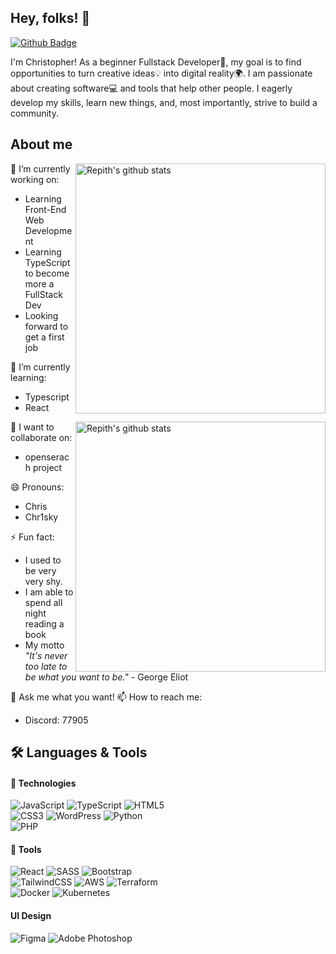 ## Hey, folks! 👋

[![Github Badge](https://img.shields.io/badge/-Chr1sky-grey?style=flat&logo=github&logoColor=white&link=https://github.com/Chr1sky/)](https://www.github.com/Chr1sky/)

I'm Christopher! As a beginner Fullstack Developer🌱, my goal is to find opportunities to turn creative ideas💡 into digital reality🌍. I am passionate about creating software💻 and tools that help other people. I eagerly develop my skills, learn new things, and, most importantly, strive to build a community.

## About me

<a href="https://github.com/Chr1sky?tab=repositories">
<img width="400" height="auto" align="right" alt="Repith's github stats" 
src="https://github-readme-stats.vercel.app/api?username=chr1sky&show_icons=true&include_all_commits=true&theme=algolia&count_private=true"/></a>

🔭 I’m currently working on: 
- Learning Front-End Web Development  
- Learning TypeScript to become more a  FullStack Dev 
- Looking forward to get a first job


  
🌱 I’m currently learning:
- Typescript
- React

<a href="https://github.com/Chr1sky?tab=repositories">
<img width="400" height="auto" align="right" alt="Repith's github stats" 
src="https://github-readme-stats.vercel.app/api/top-langs/?username=chr1sky&layout=compact"/></a>

👯 I want to collaborate on:
- openserach project
  
😄 Pronouns: 
- Chris
- Chr1sky
  
⚡ Fun fact:
- I used to be very very shy.
- I am able to spend all night reading a book
- My motto *"It's never too late to be what you want to be."* - George Eliot
  
💬 Ask me what you want!
📫 How to reach me:
- Discord: 77905

## 🛠 Languages &  Tools
#### 🔧 Technologies
  ![JavaScript](https://img.shields.io/badge/javascript-%23323330.svg?style=for-the-badge&logo=javascript&logoColor=%23F7DF1E)
  ![TypeScript](https://img.shields.io/badge/typescript-%23007ACC.svg?style=for-the-badge&logo=typescript&logoColor=white)
  ![HTML5](https://img.shields.io/badge/html5-%23E34F26.svg?style=for-the-badge&logo=html5&logoColor=white) <br />
  ![CSS3](https://img.shields.io/badge/css3-%231572B6.svg?style=for-the-badge&logo=css3&logoColor=white)
  ![WordPress](https://img.shields.io/badge/WordPress-%23117AC9.svg?style=for-the-badge&logo=WordPress&logoColor=white)
  ![Python](https://img.shields.io/badge/python-3670A0?style=for-the-badge&logo=python&logoColor=ffdd54) <br />
  ![PHP](https://img.shields.io/badge/php-%23777BB4.svg?style=for-the-badge&logo=php&logoColor=white) 
  
  
#### 🔨 Tools
  ![React](https://img.shields.io/badge/react-%2320232a.svg?style=for-the-badge&logo=react&logoColor=%2361DAFB)
  ![SASS](https://img.shields.io/badge/SASS-hotpink.svg?style=for-the-badge&logo=SASS&logoColor=white)
  ![Bootstrap](https://img.shields.io/badge/bootstrap-%238511FA.svg?style=for-the-badge&logo=bootstrap&logoColor=white)<br />
  ![TailwindCSS](https://img.shields.io/badge/tailwindcss-%2338B2AC.svg?style=for-the-badge&logo=tailwind-css&logoColor=white)
  ![AWS](https://img.shields.io/badge/AWS-%23FF9900.svg?style=for-the-badge&logo=amazon-aws&logoColor=white)
  ![Terraform](https://img.shields.io/badge/terraform-%235835CC.svg?style=for-the-badge&logo=terraform&logoColor=white)<br />
  ![Docker](https://img.shields.io/badge/docker-%230db7ed.svg?style=for-the-badge&logo=docker&logoColor=white) 
  ![Kubernetes](https://img.shields.io/badge/kubernetes-%23326ce5.svg?style=for-the-badge&logo=kubernetes&logoColor=white)

  #### UI Design

![Figma](https://img.shields.io/badge/figma-%23F24E1E.svg?style=for-the-badge&logo=figma&logoColor=white)
![Adobe Photoshop](https://img.shields.io/badge/adobe%20photoshop-%2331A8FF.svg?style=for-the-badge&logo=adobe%20photoshop&logoColor=white)


